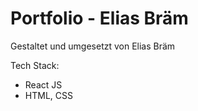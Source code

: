 # Portfolio - Elias Bräm

Gestaltet und umgesetzt von Elias Bräm

Tech Stack:
- React JS
- HTML, CSS
